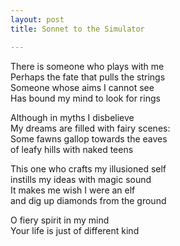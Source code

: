 ```yaml
---
layout: post
title: Sonnet to the Simulator

---
```


There is someone who plays with me    
Perhaps the fate that pulls the strings    
Someone whose aims I cannot see    
Has bound my mind to look for rings    

Although in myths I disbelieve    
My dreams are filled with fairy scenes:    
Some fawns gallop towards the eaves  
of leafy hills with naked teens    

This one who crafts my illusioned self  
instills my ideas with magic sound  
It makes me wish I were an elf  
and dig up diamonds from the ground  

O fiery spirit in my mind  
Your life is just of different kind  
